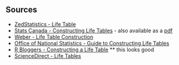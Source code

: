 ## Sources
- [ZedStatistics - Life Table](https://www.youtube.com/watch?v=Dfe59glNXAQ)
- [Stats Canada - Constructing Life Tables](https://www150.statcan.gc.ca/n1/pub/84-538-x/84-538-x2019001-eng.htm) - also available as a [pdf](https://www150.statcan.gc.ca/n1/pub/84-538-x/84-538-x2021001-eng.pdf)
- [Weber - Life Table Construction](https://faculty.weber.edu/jcavitt/WildlifeManagementMaterials/Lab/Life%20Table%20Construction.pdf)
- [Office of National Statistics - Guide to Constructing Life Tables](https://www.ons.gov.uk/peoplepopulationandcommunity/healthandsocialcare/healthandlifeexpectancies/methodologies/guidetocalculatingnationallifetables)
- [R Bloggers - Constructing a Life Table](https://www.r-bloggers.com/2016/07/building-a-life-table/) ** this looks good
- [ScienceDirect - Life Tables](https://www.sciencedirect.com/topics/mathematics/life-table)